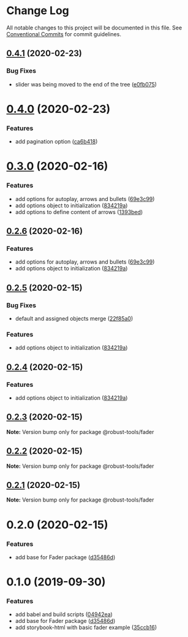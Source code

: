 # Change Log

All notable changes to this project will be documented in this file.
See [Conventional Commits](https://conventionalcommits.org) for commit guidelines.

## [0.4.1](https://github.com/RobustaStudio/robust-tools/compare/@robust-tools/fader@0.4.0...@robust-tools/fader@0.4.1) (2020-02-23)


### Bug Fixes

* slider was being moved to the end of the tree ([e0fb075](https://github.com/RobustaStudio/robust-tools/commit/e0fb075))





# [0.4.0](https://github.com/RobustaStudio/robust-tools/compare/@robust-tools/fader@0.2.3...@robust-tools/fader@0.4.0) (2020-02-23)

### Features

* add pagination option ([ca6b418](https://github.com/RobustaStudio/robust-tools/commit/ca6b418))





# [0.3.0](https://github.com/RobustaStudio/robust-tools/compare/@robust-tools/fader@0.2.3...@robust-tools/fader@0.3.0) (2020-02-16)

### Features

- add options for autoplay, arrows and bullets ([69e3c99](https://github.com/RobustaStudio/robust-tools/commit/69e3c99))
- add options object to initialization ([834219a](https://github.com/RobustaStudio/robust-tools/commit/834219a))
- add options to define content of arrows ([1393bed](https://github.com/RobustaStudio/robust-tools/commit/1393bed))

## [0.2.6](https://github.com/RobustaStudio/robust-tools/compare/@robust-tools/fader@0.2.3...@robust-tools/fader@0.2.6) (2020-02-16)

### Features

- add options for autoplay, arrows and bullets ([69e3c99](https://github.com/RobustaStudio/robust-tools/commit/69e3c99))
- add options object to initialization ([834219a](https://github.com/RobustaStudio/robust-tools/commit/834219a))

## [0.2.5](https://github.com/RobustaStudio/robust-tools/compare/@robust-tools/fader@0.2.3...@robust-tools/fader@0.2.5) (2020-02-15)

### Bug Fixes

- default and assigned objects merge ([22f85a0](https://github.com/RobustaStudio/robust-tools/commit/22f85a0))

### Features

- add options object to initialization ([834219a](https://github.com/RobustaStudio/robust-tools/commit/834219a))

## [0.2.4](https://github.com/RobustaStudio/robust-tools/compare/@robust-tools/fader@0.2.3...@robust-tools/fader@0.2.4) (2020-02-15)

### Features

- add options object to initialization ([834219a](https://github.com/RobustaStudio/robust-tools/commit/834219a))

## [0.2.3](https://github.com/RobustaStudio/robust-tools/compare/@robust-tools/fader@0.2.2...@robust-tools/fader@0.2.3) (2020-02-15)

**Note:** Version bump only for package @robust-tools/fader

## [0.2.2](https://github.com/RobustaStudio/robust-tools/compare/@robust-tools/fader@0.2.1...@robust-tools/fader@0.2.2) (2020-02-15)

**Note:** Version bump only for package @robust-tools/fader

## [0.2.1](https://github.com/RobustaStudio/robust-tools/compare/@robust-tools/fader@0.2.0...@robust-tools/fader@0.2.1) (2020-02-15)

**Note:** Version bump only for package @robust-tools/fader

# 0.2.0 (2020-02-15)

### Features

- add base for Fader package ([d35486d](https://github.com/RobustaStudio/robust-tools/commit/d35486d))

# 0.1.0 (2019-09-30)

### Features

- add babel and build scripts ([04942ea](https://github.com/RobustaStudio/robust-tools/commit/04942ea))
- add base for Fader package ([d35486d](https://github.com/RobustaStudio/robust-tools/commit/d35486d))
- add storybook-html with basic fader example ([35ccb16](https://github.com/RobustaStudio/robust-tools/commit/35ccb16))
